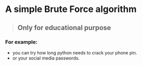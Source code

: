 # A simple Brute Force algorithm


> <h2>Only for educational purpose </h2>

### For example: 
- you can try how long python needs to crack your phone pin.
- or your social media passwords.
